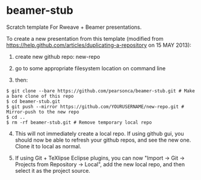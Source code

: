 beamer-stub
==============

Scratch template For Rweave + Beamer presentations.

To create a new presentation from this template (modified from https://help.github.com/articles/duplicating-a-repository on 15 MAY 2013):

1. create new github repo: new-repo

2. go to some appropriate filesystem location on command line

3. then:
```
$ git clone --bare https://github.com/pearsonca/beamer-stub.git # Make a bare clone of this repo
$ cd beamer-stub.git
$ git push --mirror https://github.com/YOURUSERNAME/new-repo.git # Mirror-push to the new repo
$ cd ..
$ rm -rf beamer-stub.git # Remove temporary local repo
```

4. This will not immediately create a local repo.  If using github gui, you should now be able to refresh your github repos, and see the new one.  Clone it to local as normal.

5. If using Git + TeXlipse Eclipse plugins, you can now "Import -> Git -> Projects from Repository -> Local", add the new local repo, and then select it as the project source.